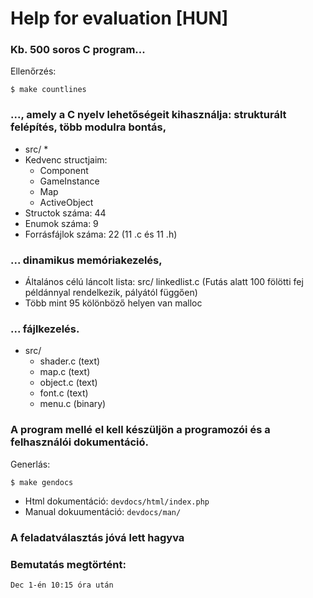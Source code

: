 # Help for evaluation [HUN]

### Kb. 500 soros C program...
Ellenőrzés:	
```
$ make countlines
```

### ..., amely a C nyelv lehetőségeit kihasználja: strukturált felépítés, több modulra bontás, 

 - src/ *
 - Kedvenc structjaim: 
   + Component
   + GameInstance
   + Map 
   + ActiveObject
 - Structok száma: 44
 - Enumok száma: 9
 - Forrásfájlok száma: 22 (11 .c és 11 .h)

### ... dinamikus memóriakezelés,

 - Általános célú láncolt lista: src/ linkedlist.c (Futás alatt 100 fölötti fej példánnyal rendelkezik, pályától függően)
 - Több mint 95 kölönböző helyen van malloc

### ... fájlkezelés.

 - src/ 
   + shader.c (text)
   + map.c (text)
   + object.c (text)
   + font.c (text)
   + menu.c (binary)
   
### A program mellé el kell készüljön a programozói és a felhasználói dokumentáció.

Generlás:	
```
$ make gendocs
```

 - Html dokumentáció: `devdocs/html/index.php`
 - Manual dokuumentáció: `devdocs/man/`
 
### A feladatválasztás jóvá lett hagyva

### Bemutatás megtörtént: 
	Dec 1-én 10:15 óra után